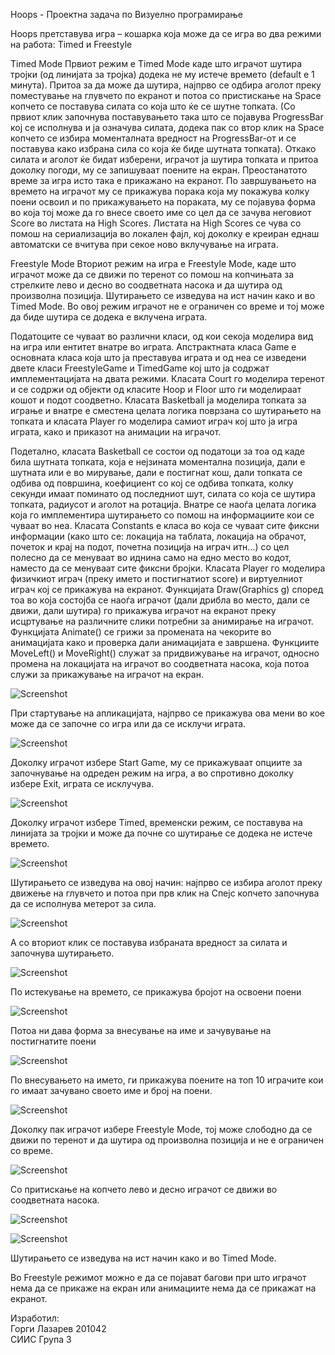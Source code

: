 Hoops   - Проектна задача по Визуелно програмирање 

Hoops претставува игра – кошарка која може да се игра во два режими на работа: Timed и Freestyle 

Timed Mode
Првиот режим е Timed Mode каде што играчот шутира тројки (од линијата за тројка) додека не му истече времето (default е 1 минута). Притоа за да може да шутира, најпрво се одбира аголот преку поместување на глувчето по екранот и потоа со пристискање на Space копчето се поставува силата со која што ќе се шутне топката. (Со првиот клик започнува поставувањето така што се појавува ProgressBar кој се исполнува и ја означува силата, додека пак со втор клик на Space копчето се избира моменталната вредност на ProgressBar-от и се поставува како избрана сила со која ќе биде шутната топката). Откако силата и аголот ќе бидат изберени, играчот ја шутира топката и притоа доколку погоди, му се запишуваат поените на екран. Преостанатото време за игра исто така е прикажано на екранот. По завршувањето на времето на играчот му се прикажува порака која му покажува колку поени освоил и по прикажувањето на пораката, му се појавува форма во која тој може да го внесе своето име со цел да се зачува неговиот Score во листата на High Scores. Листата на High Scores се чува со помош на сериализација во локален фајл, кој доколку е креиран еднаш автоматски се вчитува при секое ново вклучување на играта.

Freestyle Mode
Вториот режим на игра е Freestyle Mode, каде што играчот може да се движи по теренот со помош на копчињата за стрелките лево и десно во соодветната насока и да шутира од произволна позиција. Шутирањето се изведува на ист начин како и во Timed Mode. Во овој режим играчот не е ограничен со време и тој може да биде шутира се додека е вклучена играта.

Податоците се чуваат во различни класи, од кои секоја моделира вид на игра или ентитет внатре во играта. Апстрактната класа Game е основната класа која што ја преставува играта и од неа се изведени двете класи FreestyleGame и TimedGame кој што ја содржат имплементацијата на двата режими. Класата Court го моделира теренот и се содржи од објекти од класите Hoop и Floor што ги моделираат кошот и подот соодветно. Класата Basketball ја моделира топката за играње и внатре е сместена целата логика поврзана со шутирањето на топката и класата Player го моделира самиот играч кој што ја игра играта, како и приказот на анимации на играчот.

Подетално, класата Basketball се состои од податоци за тоа од каде била шутната топката, која е нејзината моментална позиција, дали е шутната или е во мирување, дали е постигнат кош, дали топката се одбива од површина, коефициент со кој се одбива топката, колку секунди имаат поминато од последниот шут, силата со која се шутира топката, радиусот и аголот на ротација.
Внатре се наоѓа целата логика која го имплементира шутирањето со помош на информациите кои се чуваат во неа.
Класата Constants е класа во која се чуваат сите фиксни информации (како што се: локација на таблата, локација на обрачот, почеток и крај на подот, почетна позиција на играч итн...) со цел полесно да се менуваат во иднина само на едно место во кодот, наместо да се менуваат сите фиксни бројки.
Класата Player го моделира физичкиот играч (преку името и постигнатиот score) и виртуелниот играч кој се прикажува на екранот.
Функцијата Draw(Graphics g) според тоа во која состојба се наоѓа играчот (дали дрибла во место, дали се движи, дали шутира) го прикажува играчот на екранот преку исцртување на различните слики потребни за анимирање на играчот.
Функцијата Animate() се грижи за промената на чекорите во анимацијата како и проверка дали анимацијата е завршена.
Функциите MoveLeft() и MoveRight() служат за придвижување на играчот, односно промена на локацијата на играчот во соодветната насока, која потоа служи за прикажување на играчот на екран.

![Screenshot](https://i.imgur.com/EEt0m3X.png)

При стартување на апликацијата, најпрво се прикажува ова мени во кое може да се започне со игра или да се исклучи играта.
 
![Screenshot](https://i.imgur.com/sPLWrt9.png)
 
Доколку играчот избере Start Game, му се прикажуваат опциите за започнување на одреден режим на игра, а во спротивно доколку избере Exit, играта се исклучува.
 
![Screenshot](https://i.imgur.com/QczbBdo.png)

Доколку играчот избере Timed, временски режим, се поставува на линијата за тројки и може да почне со шутирање се додека не истече времето.
 
![Screenshot](https://i.imgur.com/OViqntf.png)

Шутирањето се изведува на овој начин: најпрво се избира аголот преку движење на глувчето и потоа при прв клик на Спејс копчето започнува да се исполнува метерот за сила.

![Screenshot](https://i.imgur.com/AibfWwy.png)

А со вториот клик се поставува избраната вредност за силата и започнува шутирањето.

 ![Screenshot](https://i.imgur.com/4LNxuWG.png)

По истекување на времето, се прикажува бројот на освоени поени

 ![Screenshot](https://i.imgur.com/k7p8zdp.png)
 
 Потоа ни дава форма за внесување на име и зачувување на постигнатите поени
 
  ![Screenshot](https://i.imgur.com/gRXo1A7.png)
 
 По внесувањето на името, ги прикажува поените на топ 10 играчите кои го имаат зачувано своето име и број на поени.
 
   ![Screenshot](https://i.imgur.com/DtrI75j.png)
 
Доколку пак играчот избере Freestyle Mode, тој може слободно да се движи по теренот и да шутира од произволна позиција и не е ограничен со време.

![Screenshot](https://i.imgur.com/iBm3jVK.png)
 
Со притискање на копчето лево и десно играчот се движи во соодветната насока.

 ![Screenshot](https://i.imgur.com/tJ5lY9N.png)

 
  ![Screenshot]( https://i.imgur.com/vneH5GI.png)
 
Шутирањето се изведува на ист начин како и во Timed Mode.
 
Во Freestyle режимот можно е да се појават багови при што играчот нема да се прикаже на екран или анимациите нема да се прикажат на екранот.


Изработил:<br />
Горги Лазарев 201042 <br />
СИИС Група 3



